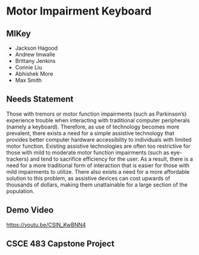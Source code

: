 # Motor Impairment Keyboard

## MIKey
- Jackson Hagood
- Andrew Imwalle
- Brittany Jenkins
- Connie Liu
- Abhishek More
- Max Smith

## Needs Statement
Those with tremors or motor function impairments (such as Parkinson’s) experience trouble when interacting with traditional computer peripherals (namely a keyboard). Therefore, as use of technology becomes more prevalent, there exists a need for a simple assistive technology that provides better computer hardware accessibility to individuals with limited motor function. Existing assistive technologies are often too restrictive for those with mild to moderate motor function impairments (such as eye-trackers) and tend to sacrifice efficiency for the user. As a result, there is a need for a more traditional form of interaction that is easier for those with mild impairments to utilize. There also exists a need for a more affordable solution to this problem, as assistive devices can cost upwards of thousands of dollars, making them unattainable for a large section of the population.

## Demo Video

https://youtu.be/CSIN_KwBNN4

## CSCE 483 Capstone Project
